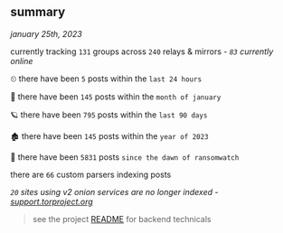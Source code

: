 
## summary
_january 25th, 2023_

currently tracking `131` groups across `240` relays & mirrors - _`83` currently online_

⏲ there have been `5` posts within the `last 24 hours`

🦈 there have been `145` posts within the `month of january`

🪐 there have been `795` posts within the `last 90 days`

🏚 there have been `145` posts within the `year of 2023`

🦕 there have been `5831` posts `since the dawn of ransomwatch`

there are `66` custom parsers indexing posts

_`20` sites using v2 onion services are no longer indexed - [support.torproject.org](https://support.torproject.org/onionservices/v2-deprecation/)_

> see the project [README](https://github.com/joshhighet/ransomwatch#ransomwatch--) for backend technicals
